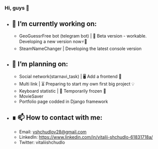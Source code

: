 ### Hi, guys 👋

- 🔭 I’m currently working on: 
    -
  - GeoGuessrFree bot (telegram bot) | 🔋 Beta version - workable. Developing a new version now⚡🔋
  - SteamNameChanger | Developing the latest console version 

- 📝 I’m planning on: 
    -
  - Social network(starnavi_task) | 🖥 Add a frontend 🔄
  - Multi link | ⏳ Preparing to start my own first big project 💡
  - Keyboard statistic | 🧊 Temporarily frozen 🧊
  - MovieSaver
  - Portfolio page codded in Django framework

- ∎ 📫 How to contact with me:
    -
  - Email: vshchudlov28@gmail.com
  - LinkedIn: https://www.linkedin.com/in/vitalii-shchudlo-61831718a/
  - Twitter: vitaliishchudlo




<!--
- 🌱 I’m currently learning: 
- 👯 I’m looking to collaborate on 
- 🤔 I’m looking for help with 
- 💬 Ask me about 
- 😄 Pronouns: 
- ⚡ Fun fact: - 🌱 I’m currently learning: 
- 👯 I’m looking to collaborate on 
- 🤔 I’m looking for help with 
- 💬 Ask me about 
- 😄 Pronouns: 
- ⚡ Fun fact: 
